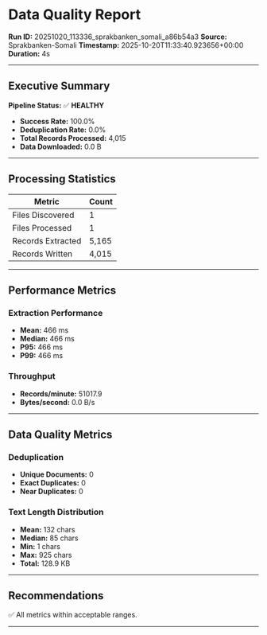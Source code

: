 # Data Quality Report

**Run ID:** 20251020_113336_sprakbanken_somali_a86b54a3
**Source:** Sprakbanken-Somali
**Timestamp:** 2025-10-20T11:33:40.923656+00:00
**Duration:** 4s

---

## Executive Summary

**Pipeline Status:** ✅ **HEALTHY**

- **Success Rate:** 100.0%
- **Deduplication Rate:** 0.0%
- **Total Records Processed:** 4,015
- **Data Downloaded:** 0.0 B

---

## Processing Statistics

| Metric | Count |
|--------|-------|
| Files Discovered | 1 |
| Files Processed | 1 |
| Records Extracted | 5,165 |
| Records Written | 4,015 |

---

## Performance Metrics

### Extraction Performance

- **Mean:** 466 ms
- **Median:** 466 ms
- **P95:** 466 ms
- **P99:** 466 ms

### Throughput

- **Records/minute:** 51017.9
- **Bytes/second:** 0.0 B/s

---

## Data Quality Metrics

### Deduplication

- **Unique Documents:** 0
- **Exact Duplicates:** 0
- **Near Duplicates:** 0

### Text Length Distribution

- **Mean:** 132 chars
- **Median:** 85 chars
- **Min:** 1 chars
- **Max:** 925 chars
- **Total:** 128.9 KB

---

## Recommendations

✅ All metrics within acceptable ranges.

---
